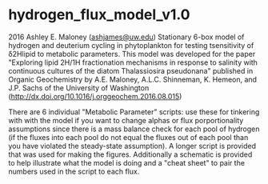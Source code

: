 # hydrogen_flux_model_v1.0
2016 Ashley E. Maloney (ashjames@uw.edu) 
Stationary 6-box model of hydrogen and deuterium cycling in phytoplankton for testing tsensitivity of δ2Hlipid to metabolic parameters. This model was developed for the paper "Exploring lipid 2H/1H fractionation mechanisms in response to salinity with continuous cultures of the diatom Thalassiosira pseudonana" published in Organic Geochemistry by A.E. Maloney, A.L.C. Shinneman, K. Hemeon, and J.P. Sachs of the University of Washington (http://dx.doi.org/10.1016/j.orggeochem.2016.08.015)

There are 6 individual "Metabolic Parameter" scripts: use these for tinkering with with the model if you want to change alphas or flux porportionality assumptions since there is a mass balance check for each pool of hydrogen (if the fluxes into each pool do not equal the fluxes out of each pool than you have violated the steady-state assumption). A longer script is provided that was used for making the figures. Additionally a schematic is provided to help illustrate what the model is doing and a "cheat sheet" to pair the numbers used in the script to each flux.
